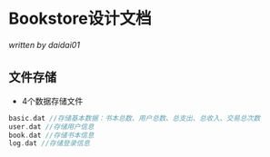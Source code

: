 # Bookstore设计文档

###### written by daidai01

## 文件存储

* 4个数据存储文件

```c++
basic.dat //存储基本数据：书本总数、用户总数、总支出、总收入、交易总次数
user.dat //存储用户信息
book.dat //存储书本信息
log.dat //存储登录信息
```

